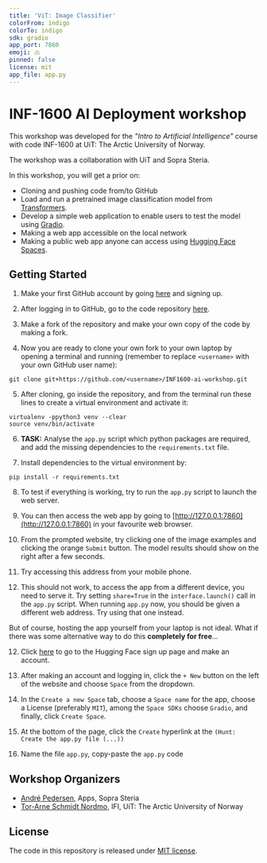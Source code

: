 ```yaml
---
title: 'ViT: Image Classifier'
colorFrom: indigo
colorTo: indigo
sdk: gradio
app_port: 7860
emoji: 🫁
pinned: false
license: mit
app_file: app.py
---
```



# INF-1600 AI Deployment workshop

This workshop was developed for the _"Intro to Artificial Intelligence"_ course with
code INF-1600 at UiT: The Arctic University of Norway.

The workshop was a collaboration with UiT and Sopra Steria.

In this workshop, you will get a prior on:
* Cloning and pushing code from/to GitHub
* Load and run a pretrained image classification model from [Transformers]().
* Develop a simple web application to enable users to test the model using [Gradio]().
* Making a web app accessible on the local network
* Making a public web app anyone can access using [Hugging Face Spaces]().

## Getting Started

1. Make your first GitHub account by going [here](https://github.com/) and signing up.

2. After logging in to GitHub, go to the code repository [here](https://github.com/andreped/INF1600-ai-workshop).

3. Make a fork of the repository and make your own copy of the code by making a fork.

4. Now you are ready to clone your own fork to your own laptop by opening a terminal and running (remember to replace `<username>` with your own GitHub user name):
```
git clone git+https://github.com/<username>/INF1600-ai-workshop.git
```

5. After cloning, go inside the repository, and from the terminal run these lines to create a virtual environment and activate it:
```
virtualenv -ppython3 venv --clear
source venv/bin/activate
```

6. **TASK:** Analyse the `app.py` script which python packages are required, and
add the missing dependencies to the `requirements.txt` file.

7. Install dependencies to the virtual environment by:
```
pip install -r requirements.txt
```

8. To test if everything is working, try to run the `app.py` script to launch the web server.

9. You can then access the web app by going to [http://127.0.0.1:7860](http://127.0.0.1:7860) in your favourite web browser.

10. From the prompted website, try clicking one of the image examples and clicking the orange `Submit` button. The model results should show on the right after a few seconds.

10. Try accessing this address from your mobile phone.

11. This should not work, to access the app from a different device, you need to serve it.
Try setting `share=True` in the `interface.launch()` call in the `app.py` script.
When running `app.py` now, you should be given a different web address. Try using that one instead.

But of course, hosting the app yourself from your laptop is not ideal. What if there was some alternative way to do this **completely for free**...

12. Click [here](https://huggingface.co/join) to go to the Hugging Face sign up page and make an account.

13. After making an account and logging in, click the `+ New` button on the left of the website and choose `Space` from the dropdown.

14. In the `Create a new Space` tab, choose a `Space name` for the app, choose a License (preferably `MIT`), among the `Space SDKs` choose `Gradio`, and finally, click `Create Space`.

15. At the bottom of the page, click the `Create` hyperlink at the `(Hunt: Create the app.py file (...))`

16. Name the file `app.py`, copy-paste the `app.py` code

## Workshop Organizers

* [André Pedersen](https://github.com/andreped), Apps, Sopra Steria
* [Tor-Arne Schmidt Nordmo](https://uit.no/ansatte/person?p_document_id=581687), IFI, UiT: The Arctic University of Norway

## License

The code in this repository is released under [MIT license](https://github.com/andreped/INF1600-ai-workshop).
